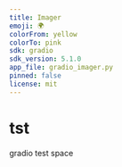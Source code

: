 ```yaml
---
title: Imager
emoji: 🌍
colorFrom: yellow
colorTo: pink
sdk: gradio
sdk_version: 5.1.0
app_file: gradio_imager.py
pinned: false
license: mit
---
```


# tst
gradio test space
